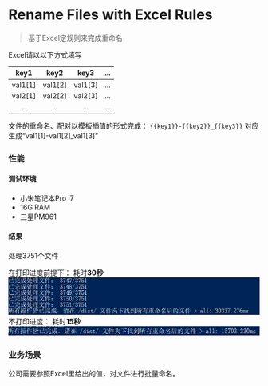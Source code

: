 # Rename Files with Excel Rules

> 基于Excel定规则来完成重命名

Excel请以以下方式填写

| key1 | key2 | key3 | ... |
|:----:|:----:|:----:|:----:|
|val1[1]|val1[2]|val1[3]|...|
|val2[1]|val2[2]|val2[3]|...|
|...|...|...|...|

文件的重命名、配对以模板插值的形式完成：
`{{key1}}-{{key2}}_{{key3}}`
对应生成“val1[1]-val1[2]_val1[3]”

### 性能

#### 测试环境
* 小米笔记本Pro i7
* 16G RAM
* 三星PM961

#### 结果

处理3751个文件

在打印进度前提下： 耗时**30秒**  
![](./score1.PNG)  
不打印进度： 耗时**15秒**  
![](./score2.PNG)  

### 业务场景

公司需要参照Excel里给出的值，对文件进行批量命名。
